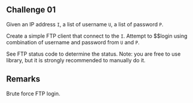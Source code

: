 ## Challenge 01

Given an IP address `I`, a list of username `U`, a list of password `P`. 

Create a simple FTP client that connect to the `I`. Attempt to $$login using combination of username and password from `U` and `P`.

See FTP status code to determine the status.
Note: you are free to use library, but it is strongly recommended to manually do it.

## Remarks

Brute force FTP login.